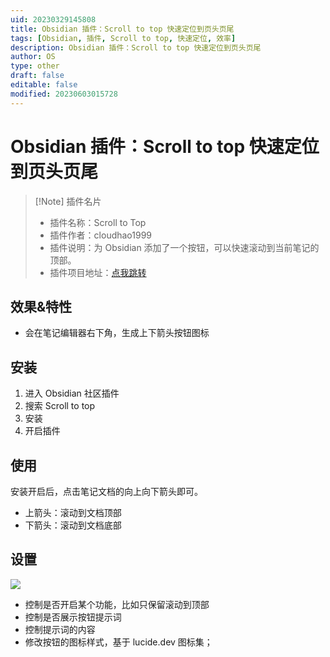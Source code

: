 ```yaml
---
uid: 20230329145808
title: Obsidian 插件：Scroll to top 快速定位到页头页尾
tags: [Obsidian, 插件, Scroll to top, 快速定位, 效率]
description: Obsidian 插件：Scroll to top 快速定位到页头页尾
author: OS
type: other
draft: false
editable: false
modified: 20230603015728
---
```


# Obsidian 插件：Scroll to top 快速定位到页头页尾

> [!Note] 插件名片
> - 插件名称：Scroll to Top
> - 插件作者：cloudhao1999
> - 插件说明：为 Obsidian 添加了一个按钮，可以快速滚动到当前笔记的顶部。
> - 插件项目地址：[点我跳转](https://github.com/cloudhao1999/obsidian-scroll-to-top-plugin)

## 效果&特性

- 会在笔记编辑器右下角，生成上下箭头按钮图标

## 安装

1. 进入 Obsidian 社区插件
2. 搜索 Scroll to top
3. 安装
4. 开启插件

## 使用

安装开启后，点击笔记文档的向上向下箭头即可。

- 上箭头：滚动到文档顶部
- 下箭头：滚动到文档底部

## 设置

![](https://cdn.pkmer.cn/images/a98623c3025d77359f7964f2ef38f505_MD5.png!pkmer)

- 控制是否开启某个功能，比如只保留滚动到顶部
- 控制是否展示按钮提示词
- 控制提示词的内容
- 修改按钮的图标样式，基于 lucide.dev 图标集；